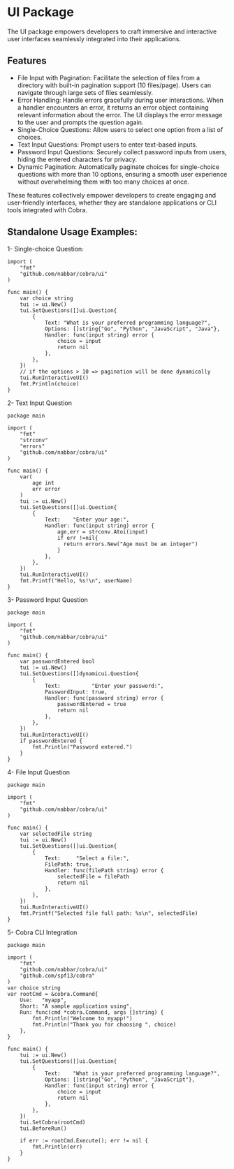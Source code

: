 # UI Package

The UI package empowers developers to craft immersive and interactive user interfaces seamlessly integrated into their applications.  
## Features

- File Input with Pagination: Facilitate the selection of files from a directory with built-in pagination support (10 files/page). Users can navigate through large sets of files seamlessly.  
- Error Handling: Handle errors gracefully during user interactions. When a handler encounters an error, it returns an error object containing relevant information about the error. The UI displays the error message to the user and prompts the question again.  
- Single-Choice Questions: Allow users to select one option from a list of choices.
- Text Input Questions: Prompt users to enter text-based inputs.  
- Password Input Questions: Securely collect password inputs from users, hiding the entered characters for privacy.  
- Dynamic Pagination: Automatically paginate choices for single-choice questions with more than 10 options, ensuring a smooth user experience without overwhelming them with too many choices at once.  

These features collectively empower developers to create engaging and user-friendly interfaces, whether they are standalone applications or CLI tools integrated with Cobra.   

## Standalone Usage Examples:
1- Single-choice Question:  
``` 
import (
    "fmt"
    "github.com/nabbar/cobra/ui"
)

func main() {
    var choice string
    tui := ui.New()
    tui.SetQuestions([]ui.Question{
        {
            Text: "What is your preferred programming language?",
            Options: []string{"Go", "Python", "JavaScript", "Java"},
            Handler: func(input string) error {
                choice = input
                return nil
            },
        },
    })
    // if the options > 10 => pagination will be done dynamically
    tui.RunInteractiveUI()
    fmt.Println(choice)
}
```  
2- Text Input Question
``` 
package main

import (
	"fmt"
	"strconv"
	"errors"
	"github.com/nabbar/cobra/ui"
)

func main() {
	var(
	    age int
	    err error
	)
	tui := ui.New()
	tui.SetQuestions([]ui.Question{
		{
			Text:    "Enter your age:",
			Handler: func(input string) error {
				age,err = strconv.Atoi(input)
				if err !=nil{
				  return errors.New("Age must be an integer")
				}
			},
		},
	})
	tui.RunInteractiveUI()
	fmt.Printf("Hello, %s!\n", userName)
}
```  
3- Password Input Question  
``` 
package main

import (
    "fmt"
	"github.com/nabbar/cobra/ui"
)

func main() {
	var passwordEntered bool
	tui := ui.New()
	tui.SetQuestions([]dynamicui.Question{
		{
			Text:          "Enter your password:",
			PasswordInput: true,
			Handler: func(password string) error {
				passwordEntered = true
				return nil
			},
		},
	})
	tui.RunInteractiveUI()
	if passwordEntered {
		fmt.Println("Password entered.")
	}
}
```  
4- File Input Question  
``` 
package main

import (
	"fmt"
	"github.com/nabbar/cobra/ui"
)

func main() {
	var selectedFile string
	tui := ui.New()
	tui.SetQuestions([]ui.Question{
		{
			Text:     "Select a file:",
			FilePath: true,
			Handler: func(filePath string) error {
				selectedFile = filePath
				return nil
			},
		},
	})
	tui.RunInteractiveUI()
	fmt.Printf("Selected file full path: %s\n", selectedFile)
}

```  
5- Cobra CLI Integration
``` 
package main

import (
	"fmt"
	"github.com/nabbar/cobra/ui"
	"github.com/spf13/cobra"
)
var choice string
var rootCmd = &cobra.Command{
	Use:   "myapp",
	Short: "A sample application using",
	Run: func(cmd *cobra.Command, args []string) {
		fmt.Println("Welcome to myapp!")
		fmt.Println("Thank you for choosing ", choice)
	},
}

func main() {
	tui := ui.New()
	tui.SetQuestions([]ui.Question{
		{
			Text:    "What is your preferred programming language?",
			Options: []string{"Go", "Python", "JavaScript"},
			Handler: func(input string) error {
				choice = input
				return nil
			},
		},
	})
	tui.SetCobra(rootCmd)
	tui.BeforeRun()

	if err := rootCmd.Execute(); err != nil {
		fmt.Println(err)
	}
}

```
